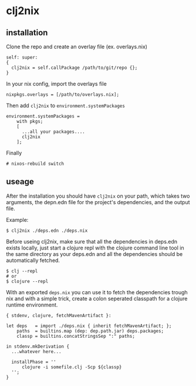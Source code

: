# clj2nix

## installation

Clone the repo and create an overlay file (ex. overlays.nix)
```
self: super:
{
  clj2nix = self.callPackage /path/to/git/repo {};
}
```

In your nix config, import the overlays file
```
nixpkgs.overlays = [/path/to/overlays.nix];
```

Then add `clj2nix` to `environment.systemPackages`

```
environment.systemPackages =
    with pkgs;
    [
      ...all your packages....
      clj2nix
    ];
```

Finally

```
# nixos-rebuild switch
```

## useage

After the installation you should have `clj2nix` on your path, which takes two arguments, the depn.edn file for the project's dependencies, and the output file.

Example:

```
$ clj2nix ./deps.edn ./deps.nix
```

Before useing clj2nix, make sure that all the dependencies in deps.edn exists locally, just start a clojure repl with the clojure command line tool in the same directory as your deps.edn and all the dependencies should be automatically fetched.

```
$ clj --repl
# or
$ clojure --repl
```


With an exported `deps.nix` you can use it to fetch the dependencies trough nix and with a simple trick, create a colon seperated classpath for a clojure runtime environment.

```
{ stdenv, clojure, fetchMavenArtifact }:

let deps   = import ./deps.nix { inherit fetchMavenArtifact; };
    paths  = builtins.map (dep: dep.path.jar) deps.packages;
    classp = builtins.concatStringsSep ":" paths;

in stdenv.mkDerivation {
  ...whatever here...
  
  installPhase = ''
      clojure -i somefile.clj -Scp ${classp}
  '';
}
```
